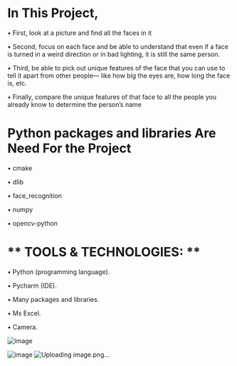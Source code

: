 # In This Project,

• First, look at a picture and find all the faces in it

• Second, focus on each face and be able to understand that even if 
  a face is turned in a weird direction or in bad lighting, it is still the 
  same person.
  
• Third, be able to pick out unique features of the face that you can 
  use to tell it apart from other people— like how big the eyes are, 
  how long the face is, etc.
  
• Finally, compare the unique features of that face to all the people 
  you already know to determine the person’s name
  

# **Python packages and libraries Are Need For the Project**

• cmake

• dlib

• face_recognition

• numpy

• opencv-python



# ** TOOLS & TECHNOLOGIES: **
 
• Python (programming language).

• Pycharm (IDE).

• Many packages and libraries.

• Ms Excel.

• Camera.
  
  ![image](https://user-images.githubusercontent.com/105862964/216072332-cec2e521-e6fe-4888-803d-a611fa6fb991.png)
  
  ![image](https://user-images.githubusercontent.com/105862964/216072508-435235e8-77e9-4168-9b65-46f3381c4f32.png)
![Uploading image.png…]()
